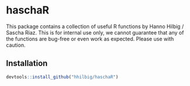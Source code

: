 # haschaR

This package contains a collection of useful R functions by Hanno Hilbig / Sascha Riaz. This is for internal use only, we cannot guarantee that any of the functions are bug-free or even work as expected. Please use with caution.

## Installation

```R
devtools::install_github("hhilbig/haschaR")
```
